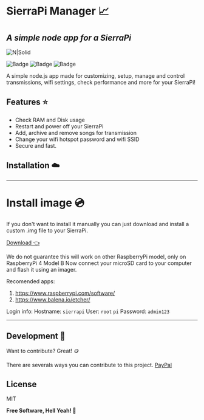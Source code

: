 # SierraPi Manager 📈
## _A simple node app for a SierraPi_

![N|Solid](	https://img.shields.io/badge/Raspberry%20Pi-A22846?style=for-the-badge&logo=Raspberry%20Pi&logoColor=white)

![Badge](https://img.shields.io/github/license/dgaray01/sierrapi-manager?label=License)
![Badge](https://img.shields.io/github/last-commit/dgaray01/sierrapi-manager?label=Last%20commit)
![Badge](https://img.shields.io/github/forks/dgaray01/sierrapi-manager?style=social)


A simple node.js app made for customizing, setup, manage
and control transmissions, wifi settings, check performance
and more for your SierraPi!
## Features ⭐

- Check RAM and Disk usage
- Restart and power off your SierraPi
- Add, archive and remove songs for transmission
- Change your wifi hotspot password and wifi SSID
- Secure and fast.

## Installation ☁️

___
# Install image 💿
If you don't want to install it manually you can just download and install a custom .img file 
to your SierraPi.

[Download 👈](http://cdn.dgaray.me/sierrapi1.img)

We do not guarantee this will work on other RaspberryPi model, only on RaspberryPi 4 Model B
Now connect your microSD card to your computer and flash it using an imager. 

Recomended apps:
1) https://www.raspberrypi.com/software/
2) https://www.balena.io/etcher/

Login info:
Hostname: ``sierrapi``
User: ``root`` ``pi``
Password: ``admin123``

---
## Development 🔨

Want to contribute? Great! 🪙

There are severals ways you can contribute to this project.
[PayPal](https://paypal.me/dgaray01)

## License

MIT

**Free Software, Hell Yeah! 🤘**
